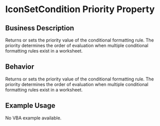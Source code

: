 # IconSetCondition Priority Property

## Business Description
Returns or sets the priority value of the conditional formatting rule. The priority determines the order of evaluation when multiple conditional formatting rules exist in a worksheet.

## Behavior
Returns or sets the priority value of the conditional formatting rule. The priority determines the order of evaluation when multiple conditional formatting rules exist in a worksheet.

## Example Usage
No VBA example available.